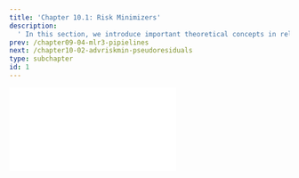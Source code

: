 ```yaml
---
title: 'Chapter 10.1: Risk Minimizers'
description:
  ' In this section, we introduce important theoretical concepts in relation to risk minimization: Risk minimizer, Bayes risk, consistent learners, and the optimal constant model. '
prev: /chapter09-04-mlr3-pipielines
next: /chapter10-02-advriskmin-pseudoresiduals
type: subchapter
id: 1
---
```



<!-- Hier jetzt die neuen Links einpflegen -->

<!---
<exercise id="1" title="Video Lecture">
<iframe width="100%" height="480" src="https://www.youtube.com/embed/OVD0HDZ39IU" frameborder="0" allow="accelerometer; autoplay; encrypted-media; gyroscope; picture-in-picture" allowfullscreen></iframe>
</exercise>
---> 

<exercise id="2" title="Slides">
<object data="pdfs/10/slides-risk-minimizer.pdf" type="application/pdf" style="width:100%;height:480px">
    <embed src="pdfs/10/slides-risk-minimizer.pdf" type="application/pdf" />
</object>
</exercise>


